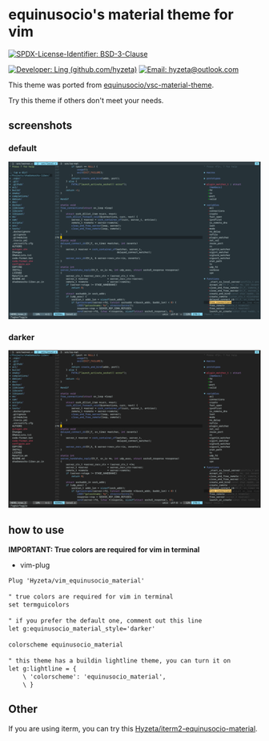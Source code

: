# equinusocio's material theme for vim

[![SPDX-License-Identifier: BSD-3-Clause](https://img.shields.io/static/v1.svg?label=SPDX-License-Identifier&message=BSD-3-Clause&logoColor=ffffff&labelColor=565b60&color=e72565&style=flat&logo=spdx)](https://spdx.org/licenses/BSD-3-Clause.html)

[![Developer: Ling (github.com/hyzeta)](https://img.shields.io/static/v1.svg?label=Developer&message=Ling%20%28github.com/hyzeta%29&logoColor=ffffff&labelColor=565b60&color=d242c1&style=flat&logo=github)](https://github.com/hyzeta)
[![Email: hyzeta@outlook.com](https://img.shields.io/static/v1.svg?label=Email&message=hyzeta%40outlook.com&logoColor=ffffff&labelColor=565b60&color=d242c1&style=flat&logo=gmail)](mailto:hyzeta@outlook.com)

This theme was ported from [equinusocio/vsc-material-theme](https://github.com/equinusocio/vsc-material-theme).

Try this theme if others don't meet your needs.

## screenshots

### default

![](./screenshots/0.png)

### darker

![](./screenshots/1.png)

## how to use

**IMPORTANT: True colors are required for vim in terminal**

* vim-plug

```vim
Plug 'Hyzeta/vim_equinusocio_material'

" true colors are required for vim in terminal
set termguicolors

" if you prefer the default one, comment out this line
let g:equinusocio_material_style='darker'

colorscheme equinusocio_material

" this theme has a buildin lightline theme, you can turn it on
let g:lightline = {
    \ 'colorscheme': 'equinusocio_material',
    \ }
```

## Other

If you are using iterm, you can try this [Hyzeta/iterm2-equinusocio-material](https://github.com/Hyzeta/iterm2-equinusocio-material).
